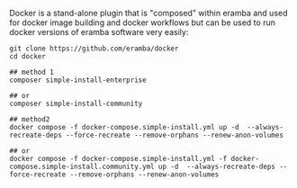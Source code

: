 Docker is a stand-alone plugin that is "composed" within eramba and used for docker image building and docker workflows but can be used to run docker versions of eramba software very easily:

```shell
git clone https://github.com/eramba/docker
cd docker

## method 1
composer simple-install-enterprise

## or
composer simple-install-community

## method2
docker compose -f docker-compose.simple-install.yml up -d  --always-recreate-deps --force-recreate --remove-orphans --renew-anon-volumes

## or 
docker compose -f docker-compose.simple-install.yml -f docker-compose.simple-install.community.yml up -d  --always-recreate-deps --force-recreate --remove-orphans --renew-anon-volumes
```
